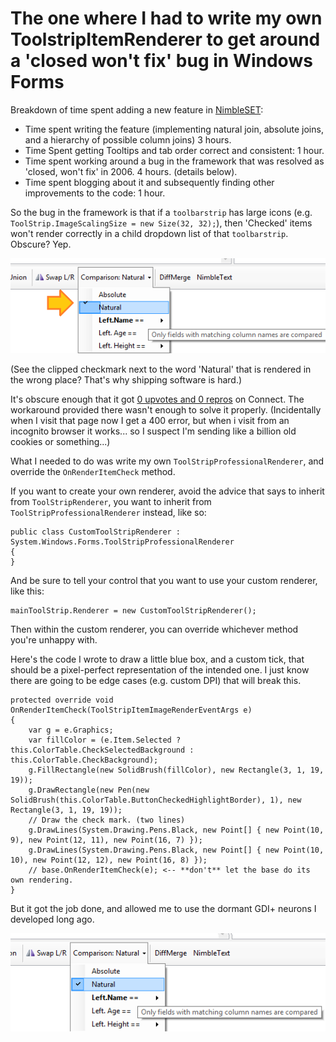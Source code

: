 # The one where I had to write my own ToolstripItemRenderer to get around a 'closed won't fix' bug in Windows Forms

Breakdown of time spent adding a new feature in [NimbleSET](http://nimbletext.com/SET/About/):

* Time spent writing the feature (implementing natural join, absolute joins, and a hierarchy of possible column joins) 3 hours.
* Time Spent getting Tooltips and tab order correct and consistent: 1 hour.
* Time spent working around a bug in the framework that was resolved as 'closed, won't fix' in 2006. 4 hours. (details below).
* Time spent blogging about it and subsequently finding other improvements to the code: 1 hour.


So the bug in the framework is that if a `toolbarstrip` has large icons (e.g. `ToolStrip.ImageScalingSize = new Size(32, 32);`), then 'Checked' items won't render correctly in a child dropdown list of that `toolbarstrip`. Obscure? Yep.

![checked items checkmark renders misaligned](toolstrip_renderer_checkitem_wrong.png)

(See the clipped checkmark next to the word 'Natural' that is rendered in the wrong place? That's why shipping software is hard.)

It's obscure enough that it got [0 upvotes and 0 repros](https://connect.microsoft.com/VisualStudio/feedback/details/196480/toolstrip-dropdown-buttons-scale-images-checkboxes-incorrectly-with-toolstrip-imagescalingsize-32x32) on Connect. The workaround provided there wasn't enough to solve it properly. (Incidentally when I visit that page now I get a 400 error, but when i visit from an incognito browser it works... so I suspect I'm sending like a billion old cookies or something...)

What I needed to do was write my own `ToolStripProfessionalRenderer`, and override the `OnRenderItemCheck` method.

If you want to create your own renderer, avoid the advice that says to inherit from `ToolStripRenderer`, you want to inherit from `ToolStripProfessionalRenderer` instead, like so:

    public class CustomToolStripRenderer : System.Windows.Forms.ToolStripProfessionalRenderer
    {
    }

And be sure to tell your control that you want to use your custom renderer, like this:

    mainToolStrip.Renderer = new CustomToolStripRenderer();
            
Then within the custom renderer, you can override whichever method you're unhappy with.

Here's the code I wrote to draw a little blue box, and a custom tick, that should be a pixel-perfect representation of the intended one. I just know there are going to be edge cases (e.g. custom DPI) that will break this.

    protected override void OnRenderItemCheck(ToolStripItemImageRenderEventArgs e)
    {
        var g = e.Graphics;
        var fillColor = (e.Item.Selected ? this.ColorTable.CheckSelectedBackground : this.ColorTable.CheckBackground);  
        g.FillRectangle(new SolidBrush(fillColor), new Rectangle(3, 1, 19, 19)); 
        g.DrawRectangle(new Pen(new SolidBrush(this.ColorTable.ButtonCheckedHighlightBorder), 1), new Rectangle(3, 1, 19, 19));
        // Draw the check mark. (two lines)
        g.DrawLines(System.Drawing.Pens.Black, new Point[] { new Point(10, 9), new Point(12, 11), new Point(16, 7) });
        g.DrawLines(System.Drawing.Pens.Black, new Point[] { new Point(10, 10), new Point(12, 12), new Point(16, 8) });
        // base.OnRenderItemCheck(e); <-- **don't** let the base do its own rendering.
    }

But it got the job done, and allowed me to use the dormant GDI+ neurons I developed long ago.

![checked items render correctly](toolstrip_renderer_checkitem_right.png)

